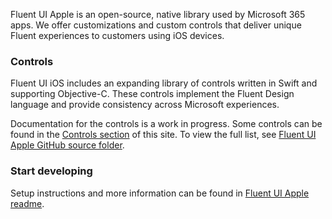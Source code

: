 Fluent UI Apple is an open-source, native library used by Microsoft 365 apps. We offer customizations and custom controls that deliver unique Fluent experiences to customers using iOS devices.

### Controls

Fluent UI iOS includes an expanding library of controls written in Swift and supporting Objective-C. These controls implement the Fluent Design language and provide consistency across Microsoft experiences.

Documentation for the controls is a work in progress. Some controls can be found in the <a href="#/controls/ios" >Controls section</a> of this site. To view the full list, see [Fluent UI Apple GitHub source folder](https://github.com/microsoft/fluentui-apple/tree/master/ios/FluentUI).

### Start developing

Setup instructions and more information can be found in [Fluent UI Apple readme](https://github.com/microsoft/fluentui-apple/blob/master/README.md).
